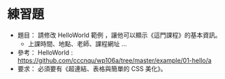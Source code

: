 # 練習題

* 題目： 請修改 HelloWorld 範例 ，讓他可以顯示《這門課程》的基本資訊。
    * 上課時間、地點、老師、課程網址 ...
* 參考： HelloWorld : https://github.com/cccnqu/wp106a/tree/master/example/01-hello/a
* 要求： 必須要有《超連結、表格與簡單的 CSS 美化》。


